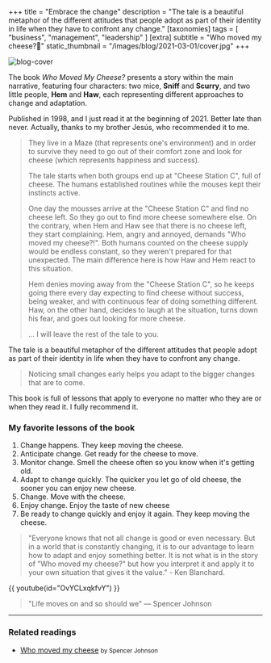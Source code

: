 +++
title = "Embrace the change"
description = "The tale is a beautiful metaphor of the different attitudes that people adopt as part of their identity in life when they have to confront any change."
[taxonomies]
tags = [ "business", "management", "leadership" ]
[extra]
subtitle = "Who moved my cheese?🧀"
static_thumbnail = "/images/blog/2021-03-01/cover.jpg"
+++

![blog-cover](/images/blog/2021-03-01/cover.jpg)

The book _Who Moved My Cheese?_ presents a story within the main narrative, featuring four characters: two mice, **Sniff** and **Scurry**, and two little people, **Hem** and **Haw**, each representing different approaches to change and adaptation.

<!-- more -->

Published in 1998, and I just read it at the beginning of 2021. Better late than never. Actually, thanks to my brother Jesús, who recommended it to me.

> They live in a Maze (that represents one's environment) and in order to survive they need to go out of their comfort zone and look for cheese (which represents happiness and success).
>
> The tale starts when both groups end up at "Cheese Station C", full of cheese. The humans established routines while the mouses kept their instincts active.
>
> One day the mousses arrive at the "Cheese Station C" and find no cheese left. So they go out to find more cheese somewhere else. On the contrary, when Hem and Haw see that there is no cheese left, they start complaining. Hem, angry and annoyed, demands "Who moved my cheese?!". Both humans counted on the cheese supply would be endless constant, so they weren't prepared for that unexpected. The main difference here is how Haw and Hem react to this situation.
>
> Hem denies moving away from the "Cheese Station C", so he keeps going there every day expecting to find cheese without success, being weaker, and with continuous fear of doing something different. Haw, on the other hand, decides to laugh at the situation, turns down his fear, and goes out looking for more cheese.
>
> ... I will leave the rest of the tale to you.

The tale is a beautiful metaphor of the different attitudes that people adopt as part of their identity in life when they have to confront any change.

> Noticing small changes early helps you adapt to the bigger changes that are to come.

This book is full of lessons that apply to everyone no matter who they are or when they read it. I fully recommend it.

### My favorite lessons of the book
1. Change happens.
   They keep moving the cheese.
2. Anticipate change.
   Get ready for the cheese to move.
3. Monitor change.
   Smell the cheese often so you know when it's getting old.
4. Adapt to change quickly.
   The quicker you let go of old cheese, the sooner you can enjoy new cheese.
5. Change.
   Move with the cheese.
6. Enjoy change.
   Enjoy the taste of new cheese
7. Be ready to change quickly and enjoy it again.
   They keep moving the cheese.

> "Everyone knows that not all change is good or even necessary. But in a world that is constantly changing, it is to our advantage to learn how to adapt and enjoy something better. It is not what is in the story of "Who moved my cheese?" but how you interpret it and apply it to your own situation that gives it the value." - Ken Blanchard.

{{ youtube(id="OvYCLxqkfvY") }}

> "Life moves on and so should we" — Spencer Johnson

---

### Related readings

- [Who moved my cheese](/readings/who-moved-my-cheese/) <small>by Spencer Johnson</small>
